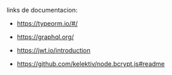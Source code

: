links de documentacion:

- https://typeorm.io/#/

- https://graphql.org/

- https://jwt.io/introduction

- https://github.com/kelektiv/node.bcrypt.js#readme
